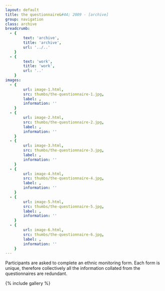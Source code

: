 ```yaml
---
layout: default
title: the questionnaire&#44; 2009 - [archive]
group: navigation
class: archive
breadcrumb:
  - {
  		text: 'archive',
  		title: 'archive',
  		url: '../..'
	}
  - {
  		text: 'work',
  		title: 'work',
  		url: '..'
	}
images:
  - {
		url: image-1.html, 
		src: thumbs/the-questionnaire-1.jpg,
		label: ,
		information: ''
	}
  - {
		url: image-2.html, 
		src: thumbs/the-questionnaire-2.jpg,
		label: ,
		information: ''
	}
  - {
		url: image-3.html, 
		src: thumbs/the-questionnaire-3.jpg,
		label: ,
		information: ''
	}
  - {
		url: image-4.html, 
		src: thumbs/the-questionnaire-4.jpg,
		label: ,
		information: ''
	}
  - {
		url: image-5.html, 
		src: thumbs/the-questionnaire-5.jpg,
		label: ,
		information: ''
	}
  - {
		url: image-6.html, 
		src: thumbs/the-questionnaire-6.jpg,
		label: ,
		information: ''
	}
---
```



Participants are asked to complete an ethnic monitoring form. Each form is unique, therefore collectively all the information collated from the questionnaires are redundant.

{% include gallery %}
